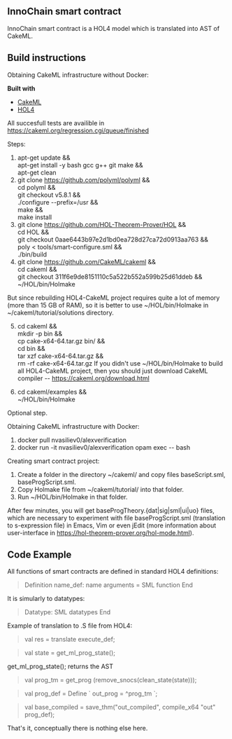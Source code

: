 ## InnoChain smart contract
InnoChain smart contract is a HOL4 model which is translated into AST of CakeML.

## Build instructions

Obtaining CakeML infrastructure without Docker:

<b>Built with</b>
- [CakeML](https://github.com/CakeML/cakeml/commit/311f6e9de8151110c5a522b552a599b25d61ddeb)
- [HOL4](https://github.com/HOL-Theorem-Prover/HOL/commit/0aae6443b97e2d1bd0ea728d27ca72d0913aa763)

All succesfull tests are availible in https://cakeml.org/regression.cgi/queue/finished

Steps:
1.  apt-get update && \
    apt-get install -y bash gcc g++ git make && \
    apt-get clean
2. git clone https://github.com/polyml/polyml && \
    cd polyml && \
    git checkout v5.8.1 && \
    ./configure --prefix=/usr && \
    make && \
    make install
3. git clone https://github.com/HOL-Theorem-Prover/HOL && \
    cd HOL && \
    git checkout 0aae6443b97e2d1bd0ea728d27ca72d0913aa763 && \
    poly < tools/smart-configure.sml && \
    ./bin/build
4. git clone https://github.com/CakeML/cakeml && \
    cd cakeml && \
    git checkout 311f6e9de8151110c5a522b552a599b25d61ddeb && \
    ~/HOL/bin/Holmake

But since rebuilding HOL4-CakeML project requires quite a lot of memory (more than 15 GB of RAM),
so it is better to use ~/HOL/bin/Holmake in ~/cakeml/tutorial/solutions directory.

5. cd cakeml && \
    mkdir -p bin && \
    cp cake-x64-64.tar.gz bin/ && \
    cd bin && \
    tar xzf cake-x64-64.tar.gz && \
    rm -rf cake-x64-64.tar.gz
   If you didn't use ~/HOL/bin/Holmake to build all HOL4-CakeML project, then you should just download
   CakeML compiler -- https://cakeml.org/download.html

6. cd cakeml/examples && \
    ~/HOL/bin/Holmake

Optional step.

Obtaining CakeML infrastructure with Docker:
1. docker pull nvasiliev0/alexverification
2. docker run -it nvasiliev0/alexverification opam exec -- bash

Creating smart contract project:
1. Create a folder in the directory ~/cakeml/ and copy files baseScript.sml, baseProgScript.sml.
2. Copy Holmake file from ~/cakeml/tutorial/ into that folder.
3. Run ~/HOL/bin/Holmake in that folder.

After few minutes, you will get baseProgTheory.{dat|sig|sml|ui|uo} files, which are necessary to experiment with file baseProgScript.sml (translation to s-expression file) in Emacs, Vim or even jEdit
(more information about user-interface in https://hol-theorem-prover.org/hol-mode.html).

## Code Example

All functions of smart contracts are defined in standard HOL4 definitions:

> Definition name\_def:
>     name arguments = SML function
> End

It is simularly to datatypes:
> Datatype:
>     SML datatypes
> End

Example of translation to .S file from HOL4:

> val res = translate execute\_def;

> val state = get\_ml\_prog\_state();

get\_ml\_prog\_state(); returns the AST

> val prog\_tm = get\_prog (remove\_snocs(clean\_state(state)));

> val prog\_def = Define \` out\_prog = ^prog\_tm \`;

> val base\_compiled = save\_thm("out\_compiled", compile\_x64 "out" prog\_def);

That's it, conceptually there is nothing else here.

